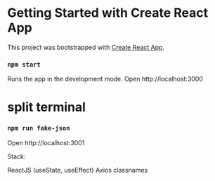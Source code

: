 # Getting Started with Create React App

This project was bootstrapped with [Create React App](https://github.com/facebook/create-react-app).

### `npm start`

Runs the app in the development mode.
Open http://localhost:3000


# split terminal
### `npm run fake-json`

Open http://localhost:3001



Stack:

ReactJS (useState, useEffect)
Axios
classnames
